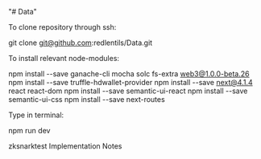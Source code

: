 "# Data"

To clone repository through ssh:

git clone git@github.com:redlentils/Data.git

To install relevant node-modules:

npm install --save ganache-cli mocha solc fs-extra web3@1.0.0-beta.26
npm install --save truffle-hdwallet-provider
npm install --save next@4.1.4 react react-dom
npm install --save semantic-ui-react
npm install --save semantic-ui-css
npm install --save next-routes

Type in terminal:

npm run dev

zksnarktest Implementation Notes
